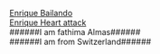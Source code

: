 [Enrique Bailando](https://www.youtube.com/watch?v=NUsoVlDFqZg)  
[Enrique Heart attack](https://www.youtube.com/watch?v=sC2nElyx7Ds)  
######I am fathima Almas######  
######I am from Switzerland######  
